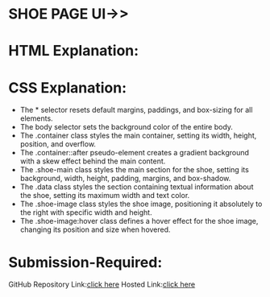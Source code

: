 # SHOE PAGE UI->>

# HTML Explanation:

# CSS Explanation:
<ul>
<li>The * selector resets default margins, paddings, and box-sizing for all elements.</li>
<li>The body selector sets the background color of the entire body.</li>
<li>The .container class styles the main container, setting its width, height, position, and overflow.</li>
<li>The .container::after pseudo-element creates a gradient background with a skew effect behind the main content.</li>
<li>The .shoe-main class styles the main section for the shoe, setting its background, width, height, padding, margins, and box-shadow.</li>
<li>The .data class styles the section containing textual information about the shoe, setting its maximum width and text color.</li>
<li>The .shoe-image class styles the shoe image, positioning it absolutely to the right with specific width and height.</li>
<li>The .shoe-image:hover class defines a hover effect for the shoe image, changing its position and size when hovered.</li>
</ul>

# Submission-Required:
GitHub Repository Link:[click here]() 
Hosted Link:[click here]() 